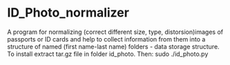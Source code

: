 # ID_Photo_normalizer
A program for normalizing (correct different size, type, distorsion)images of passports or ID cards and help to collect information from them into a structure of named (first name-last name) folders - data storage structure. To install extract tar.gz file in folder id_photo. Then: sudo ./id_photo.py
